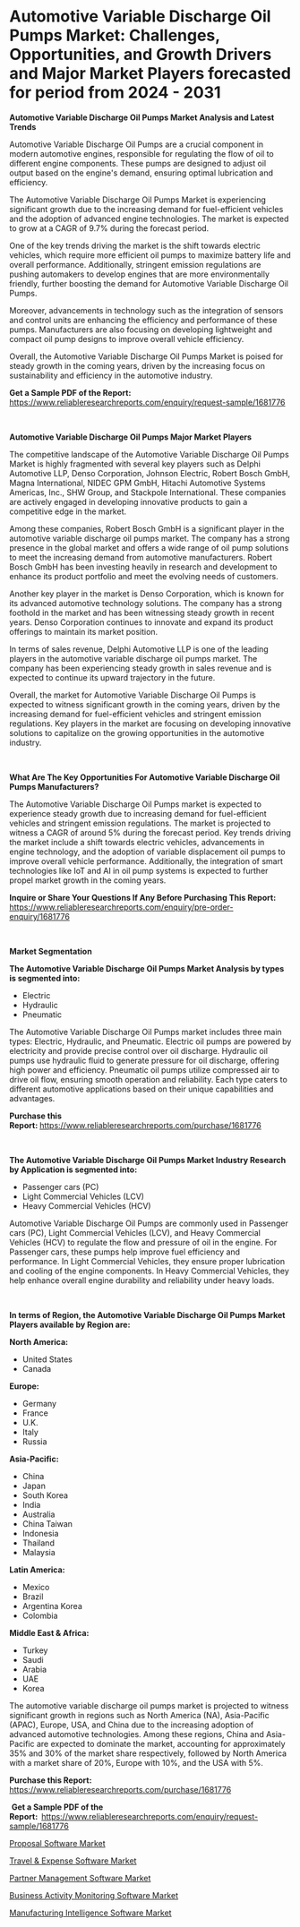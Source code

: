 <p><h1>Automotive Variable Discharge Oil Pumps Market: Challenges, Opportunities, and Growth Drivers and Major Market Players forecasted for period from 2024 - 2031</h1></p><p><strong>Automotive Variable Discharge Oil Pumps Market Analysis and Latest Trends</strong></p>
<p><p>Automotive Variable Discharge Oil Pumps are a crucial component in modern automotive engines, responsible for regulating the flow of oil to different engine components. These pumps are designed to adjust oil output based on the engine's demand, ensuring optimal lubrication and efficiency. </p><p>The Automotive Variable Discharge Oil Pumps Market is experiencing significant growth due to the increasing demand for fuel-efficient vehicles and the adoption of advanced engine technologies. The market is expected to grow at a CAGR of 9.7% during the forecast period. </p><p>One of the key trends driving the market is the shift towards electric vehicles, which require more efficient oil pumps to maximize battery life and overall performance. Additionally, stringent emission regulations are pushing automakers to develop engines that are more environmentally friendly, further boosting the demand for Automotive Variable Discharge Oil Pumps. </p><p>Moreover, advancements in technology such as the integration of sensors and control units are enhancing the efficiency and performance of these pumps. Manufacturers are also focusing on developing lightweight and compact oil pump designs to improve overall vehicle efficiency. </p><p>Overall, the Automotive Variable Discharge Oil Pumps Market is poised for steady growth in the coming years, driven by the increasing focus on sustainability and efficiency in the automotive industry.</p></p>
<p><strong>Get a Sample PDF of the Report:&nbsp;</strong> <a href="https://www.reliableresearchreports.com/enquiry/request-sample/1681776">https://www.reliableresearchreports.com/enquiry/request-sample/1681776</a></p>
<p>&nbsp;</p>
<p><strong>Automotive Variable Discharge Oil Pumps Major Market Players</strong></p>
<p><p>The competitive landscape of the Automotive Variable Discharge Oil Pumps Market is highly fragmented with several key players such as Delphi Automotive LLP, Denso Corporation, Johnson Electric, Robert Bosch GmbH, Magna International, NIDEC GPM GmbH, Hitachi Automotive Systems Americas, Inc., SHW Group, and Stackpole International. These companies are actively engaged in developing innovative products to gain a competitive edge in the market.</p><p>Among these companies, Robert Bosch GmbH is a significant player in the automotive variable discharge oil pumps market. The company has a strong presence in the global market and offers a wide range of oil pump solutions to meet the increasing demand from automotive manufacturers. Robert Bosch GmbH has been investing heavily in research and development to enhance its product portfolio and meet the evolving needs of customers.</p><p>Another key player in the market is Denso Corporation, which is known for its advanced automotive technology solutions. The company has a strong foothold in the market and has been witnessing steady growth in recent years. Denso Corporation continues to innovate and expand its product offerings to maintain its market position.</p><p>In terms of sales revenue, Delphi Automotive LLP is one of the leading players in the automotive variable discharge oil pumps market. The company has been experiencing steady growth in sales revenue and is expected to continue its upward trajectory in the future.</p><p>Overall, the market for Automotive Variable Discharge Oil Pumps is expected to witness significant growth in the coming years, driven by the increasing demand for fuel-efficient vehicles and stringent emission regulations. Key players in the market are focusing on developing innovative solutions to capitalize on the growing opportunities in the automotive industry.</p></p>
<p>&nbsp;</p>
<p><strong>What Are The Key Opportunities For Automotive Variable Discharge Oil Pumps Manufacturers?</strong></p>
<p><p>The Automotive Variable Discharge Oil Pumps market is expected to experience steady growth due to increasing demand for fuel-efficient vehicles and stringent emission regulations. The market is projected to witness a CAGR of around 5% during the forecast period. Key trends driving the market include a shift towards electric vehicles, advancements in engine technology, and the adoption of variable displacement oil pumps to improve overall vehicle performance. Additionally, the integration of smart technologies like IoT and AI in oil pump systems is expected to further propel market growth in the coming years.</p></p>
<p><strong>Inquire or Share Your Questions If Any Before Purchasing This Report:</strong> <a href="https://www.reliableresearchreports.com/enquiry/pre-order-enquiry/1681776">https://www.reliableresearchreports.com/enquiry/pre-order-enquiry/1681776</a></p>
<p>&nbsp;</p>
<p><strong>Market Segmentation</strong></p>
<p><strong>The Automotive Variable Discharge Oil Pumps Market Analysis by types is segmented into:</strong></p>
<p><ul><li>Electric</li><li>Hydraulic</li><li>Pneumatic</li></ul></p>
<p><p>The Automotive Variable Discharge Oil Pumps market includes three main types: Electric, Hydraulic, and Pneumatic. Electric oil pumps are powered by electricity and provide precise control over oil discharge. Hydraulic oil pumps use hydraulic fluid to generate pressure for oil discharge, offering high power and efficiency. Pneumatic oil pumps utilize compressed air to drive oil flow, ensuring smooth operation and reliability. Each type caters to different automotive applications based on their unique capabilities and advantages.</p></p>
<p><strong>Purchase this Report:&nbsp;</strong><a href="https://www.reliableresearchreports.com/purchase/1681776">https://www.reliableresearchreports.com/purchase/1681776</a></p>
<p>&nbsp;</p>
<p><strong>The Automotive Variable Discharge Oil Pumps Market Industry Research by Application is segmented into:</strong></p>
<p><ul><li>Passenger cars (PC)</li><li>Light Commercial Vehicles (LCV)</li><li>Heavy Commercial Vehicles (HCV)</li></ul></p>
<p><p>Automotive Variable Discharge Oil Pumps are commonly used in Passenger cars (PC), Light Commercial Vehicles (LCV), and Heavy Commercial Vehicles (HCV) to regulate the flow and pressure of oil in the engine. For Passenger cars, these pumps help improve fuel efficiency and performance. In Light Commercial Vehicles, they ensure proper lubrication and cooling of the engine components. In Heavy Commercial Vehicles, they help enhance overall engine durability and reliability under heavy loads.</p></p>
<p>&nbsp;</p>
<p><strong>In terms of Region, the Automotive Variable Discharge Oil Pumps Market Players available by Region are:</strong></p>
<p>
    <p> <strong> North America: </strong>
        <ul>
            <li>United States</li>
            <li>Canada</li>
        </ul>
        </p> 
    <p> <strong> Europe: </strong>
        <ul>
            <li>Germany</li>
            <li>France</li>
            <li>U.K.</li>
            <li>Italy</li>
            <li>Russia</li>
        </ul>
        </p> 
    <p> <strong> Asia-Pacific: </strong>
        <ul>
            <li>China</li>
            <li>Japan</li>
            <li>South Korea</li>
            <li>India</li>
            <li>Australia</li>
            <li>China Taiwan</li>
            <li>Indonesia</li>
            <li>Thailand</li>
            <li>Malaysia</li>
        </ul>
        </p> 
    <p> <strong> Latin America: </strong>
        <ul>
            <li>Mexico</li>
            <li>Brazil</li>
            <li>Argentina Korea</li>
            <li>Colombia</li>
        </ul>
        </p> 
    <p> <strong> Middle East & Africa: </strong>
        <ul>
            <li>Turkey</li>
            <li>Saudi</li>
            <li>Arabia</li>
            <li>UAE</li>
            <li>Korea</li>
        </ul>
    </p>
    </p>
<p><p>The automotive variable discharge oil pumps market is projected to witness significant growth in regions such as North America (NA), Asia-Pacific (APAC), Europe, USA, and China due to the increasing adoption of advanced automotive technologies. Among these regions, China and Asia-Pacific are expected to dominate the market, accounting for approximately 35% and 30% of the market share respectively, followed by North America with a market share of 20%, Europe with 10%, and the USA with 5%.</p></p>
<p><strong>Purchase this Report: </strong><a href="https://www.reliableresearchreports.com/purchase/1681776">https://www.reliableresearchreports.com/purchase/1681776</a></p>
<p>&nbsp;<strong>Get a Sample PDF of the Report:&nbsp;&nbsp;</strong><a href="https://www.reliableresearchreports.com/enquiry/request-sample/1681776">https://www.reliableresearchreports.com/enquiry/request-sample/1681776</a></p>
<p><strong></strong></p>
<p><p><a href="https://medium.com/p/13e875ae186b/edit">Proposal Software Market</a></p><p><a href="https://medium.com/@lawrenceburns7577/travel-amp-expense-software-market-exploring-market-share-market-trends-and-future-growth-4fccc43b0664">Travel & Expense Software Market</a></p><p><a href="https://medium.com/@kimberlypowell578/partner-management-software-market-comprehensive-assessment-by-type-application-and-geography-f0d39f79aa55">Partner Management Software Market</a></p><p><a href="https://medium.com/@lawrenceburns7577/business-activity-monitoring-software-market-size-and-market-trends-complete-industry-overview-c5454d8781e2">Business Activity Monitoring Software Market</a></p><p><a href="https://medium.com/@lawrenceburns7577/manufacturing-intelligence-software-market-size-market-outlook-and-market-forecast-2024-to-2031-52bf2a7251c6">Manufacturing Intelligence Software Market</a></p></p>